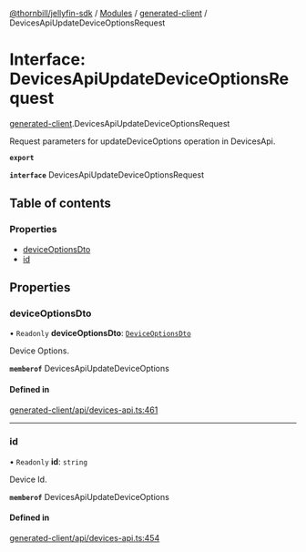 [@thornbill/jellyfin-sdk](../README.md) / [Modules](../modules.md) / [generated-client](../modules/generated_client.md) / DevicesApiUpdateDeviceOptionsRequest

# Interface: DevicesApiUpdateDeviceOptionsRequest

[generated-client](../modules/generated_client.md).DevicesApiUpdateDeviceOptionsRequest

Request parameters for updateDeviceOptions operation in DevicesApi.

**`export`**

**`interface`** DevicesApiUpdateDeviceOptionsRequest

## Table of contents

### Properties

- [deviceOptionsDto](generated_client.DevicesApiUpdateDeviceOptionsRequest.md#deviceoptionsdto)
- [id](generated_client.DevicesApiUpdateDeviceOptionsRequest.md#id)

## Properties

### deviceOptionsDto

• `Readonly` **deviceOptionsDto**: [`DeviceOptionsDto`](generated_client.DeviceOptionsDto.md)

Device Options.

**`memberof`** DevicesApiUpdateDeviceOptions

#### Defined in

[generated-client/api/devices-api.ts:461](https://github.com/jellyfin/jellyfin-sdk-typescript/blob/7402732/src/generated-client/api/devices-api.ts#L461)

___

### id

• `Readonly` **id**: `string`

Device Id.

**`memberof`** DevicesApiUpdateDeviceOptions

#### Defined in

[generated-client/api/devices-api.ts:454](https://github.com/jellyfin/jellyfin-sdk-typescript/blob/7402732/src/generated-client/api/devices-api.ts#L454)
